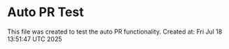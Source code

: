 # Auto PR Test
This file was created to test the auto PR functionality.
Created at: Fri Jul 18 13:51:47 UTC 2025
